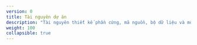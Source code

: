 ```yaml
---
version: 0
title: Tài nguyên dự án
description: "Tài nguyên thiết kế phần cứng, mã nguồn, bộ dữ liệu và mô hình AI."
weight: 100
collapsible: true
---
```

